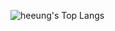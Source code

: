 <div align="start">
  
  ![heeung's Top Langs](https://github-readme-stats.vercel.app/api/top-langs/?username=heeung&layout=compact&theme=dark)
  
</div>
